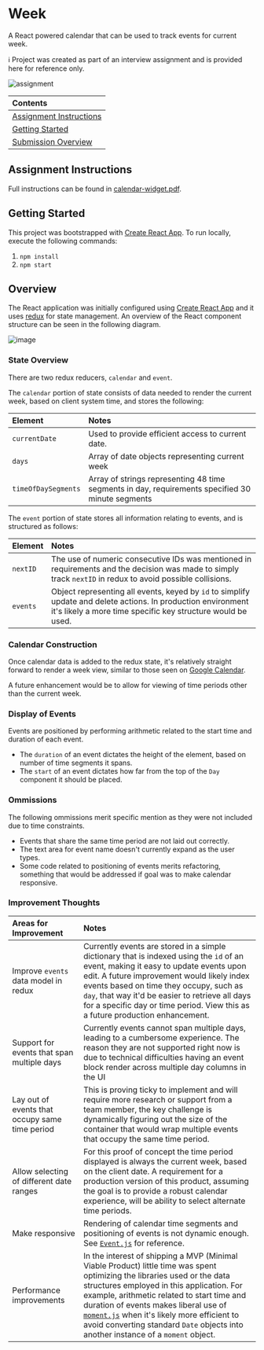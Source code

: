 # Week
A React powered calendar that can be used to track events for current week.

:information_source: Project was created as part of an interview assignment and is provided here for reference only.

![assignment](https://user-images.githubusercontent.com/311182/49975837-7b5d7d80-fef4-11e8-949a-e14a49af9411.gif)

| Contents |
|:---------|
| [Assignment Instructions](#assignment-instructions) |
| [Getting Started](#getting-started) |
| [Submission Overview](#submission-overview) |

## Assignment Instructions
Full instructions can be found in [calendar-widget.pdf](./calendar-widget.pdf).

## Getting Started
This project was bootstrapped with [Create React App](https://github.com/facebook/create-react-app). To run locally, execute the following commands:

 1. `npm install`
 2. `npm start`

## Overview
The React application was initially configured using [Create React App](https://github.com/facebook/create-react-app) and it uses [redux](https://redux.js.org/) for state management. An overview of the React component structure can be seen in the following diagram.

![image](https://user-images.githubusercontent.com/311182/49975722-fc684500-fef3-11e8-978f-958ee3121bc4.png)

### State Overview
There are two redux reducers, `calendar` and `event`. 

The `calendar` portion of state consists of data needed to render the current week, based on client system time, and stores the following:

| Element | Notes |
|:--------|:------|
| `currentDate` | Used to provide efficient access to current date. |
| `days` | Array of date objects representing current week |
| `timeOfDaySegments` | Array of strings representing 48 time segments in day, requirements specified 30 minute segments |


The `event` portion of state stores all information relating to events, and is structured as follows:

| Element | Notes |
|:--------|:------|
| `nextID` | The use of numeric consecutive IDs was mentioned in requirements and the decision was made to simply track `nextID` in redux to avoid possible collisions. |
| `events` | Object representing all events, keyed by `id` to simplify update and delete actions. In production environment it's likely a more time specific key structure would be used.|

### Calendar Construction
Once calendar data is added to the redux state, it's relatively straight forward to render a week view, similar to those seen on [Google Calendar](google.com/calendar).

A future enhancement would be to allow for viewing of time periods other than the current week.

### Display of Events
Events are positioned by performing arithmetic related to the start time and duration of each event.

 - The `duration` of an event dictates the height of the element, based on number of time segments it spans.
 - The `start` of an event dictates how far from the top of the `Day` component it should be placed.

### Ommissions
The following ommissions merit specific mention as they were not included due to time constraints.

 - Events that share the same time period are not laid out correctly.
 - The text area for event name doesn't currently expand as the user types.
 - Some code related to positioning of events merits refactoring, something that would be addressed if goal was to make calendar responsive.

### Improvement Thoughts

| Areas for Improvement | Notes |
|:----------------------|:------|
| Improve `events` data model in redux | Currently events are stored in a simple dictionary that is indexed using the `id` of an event, making it easy to update events upon edit. A future improvement would likely index events based on time they occupy, such as `day`, that way it'd be easier to retrieve all days for a specific day or time period. View this as a future production enhancement. |
| Support for events that span multiple days | Currently events cannot span multiple days, leading to a cumbersome experience. The reason they are not supported right now is due to technical difficulties having an event block render across multiple day columns in the UI |
| Lay out of events that occupy same time period | This is proving ticky to implement and will require more research or support from a team member, the key challenge is dynamically figuring out the size of the container that would wrap multiple events that occupy the same time period. |
| Allow selecting of different date ranges | For this proof of concept the time period displayed is always the current week, based on the client date. A requirement for a production version of this product, assuming the goal is to provide a robust calendar experience, will be ability to select alternate time periods. |
| Make responsive | Rendering of calendar time segments and positioning of events is not dynamic enough. See [`Event.js`](/src/components/Event.js) for reference. |
| Performance improvements | In the interest of shipping a MVP (Minimal Viable Product) little time was spent optimizing the libraries used or the data structures employed in this application. For example, arithmetic related to start time and duration of events makes liberal use of [`moment.js`](http://momentjs.com/) when it's likely more efficient to avoid converting standard `Date` objects into another instance of a `moment` object. |
